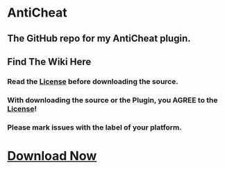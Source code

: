 # AntiCheat

## The GitHub repo for my AntiCheat plugin.

## Find The Wiki Here

### Read the [License](https://github.com/DarkWav/AntiCheat/blob/master/LICENSE.md) before downloading the source.
### With downloading the source or the Plugin, you AGREE to the [License](https://github.com/DarkWav/AntiCheat/blob/master/LICENSE.md)!
### Please mark issues with the label of your platform.

# [Download Now](http://www.simonvogl.de/resources/AntiCheat.html)
